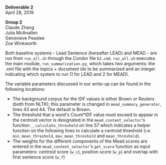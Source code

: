**Deliverable 2**<br>
April 28, 2019

**Group 2**<br>
Claude Zhang<br>
Julia McAnallen<br>
Genevieve Peaslee<br>
Zoe Winkworth<br>


Both baseline systems - Lead Sentence (hereafter LEAD) and MEAD - are run from `run_all.sh` through the Condor file `D2.cmd`. `run_all.sh` executes the main module, `run_summarization.py`, which takes two arguments: the .xml file with the topics + document ids to be summarized and an integer indicating which system to run (1 for LEAD and 2 for MEAD).


The variable parameters discussed in our write-up can be found in the following locations:
- The background corpus for the IDF values is either Brown or Reuters (both from NLTK); this parameter is changed in `mead_summary_generator`, lines 43 and 44. The default is Brown.
- The threshold that a word's Count*IDF value must exceed to appear in the centroid vector is designated in the `mead_content_selector`'s function `__calculate_threshold` on line 57 which indicates a helper function on the following lines to calculate a centroid threshold (i.e. `min_mean_threshold`, `max_mean_threshold` and `mean_threshold`).
- The weights for the different components of the Mead scores are entered in the `mead_content_selector`'s `get_score` function as input parameters: centroid score (`w_c`), position score (`w_p`) and overlap with first sentence score (`w_f`)

